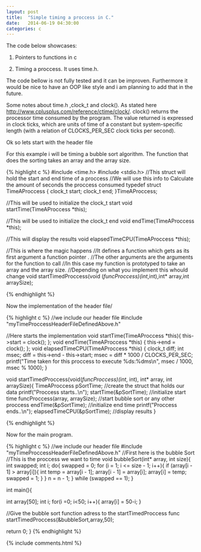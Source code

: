```yaml
---
layout: post
title:  "Simple timing a proccess in C."
date:   2014-06-19 04:30:00
categories: c
---
```



The code below showcases:

1) Pointers to functions in c

2) Timing a proccess. It uses time.h.

The code bellow is not fully tested and it can be improven.
Furthermore it would be nice to have an OOP like style  and i am planning to add that in the future.

Some notes about time.h ,clock_t and clock().
As stated here http://www.cplusplus.com/reference/ctime/clock/.
clock() returns the processor time consumed by the program.
The value returned is expressed in clock ticks, which are units of time of a constant but system-specific length (with a relation of CLOCKS_PER_SEC clock ticks per second).

Ok so lets start with the header file

For this example i will be timing a bubble sort algorithm.
The function that does the sorting takes an array and the array size.

{% highlight c %}
#include <time.h>
#include <stdio.h>
//This struct will hold the start and end time of a proccess
//We will use this info to Calculate the amount of seconds the proccess consumed
typedef struct TimeAProccess
{
  clock_t start;
  clock_t end;
}TimeAProccess;

//This will be used to initialize the clock_t start 
void startTime(TimeAProccess *this);

//This will be used to initialize the clock_t end 
void endTime(TimeAProccess *this);

//This will display the results
void elapsedTimeCPU(TimeAProccess *this);

//This is where the magic happens 
//It defines a function which gets as its first argument a function pointer .
//The other arguments are the arguments for the function to call
//In this case my function is prototyped to take an array and the array size.
//Depending on what you implement this whould change
void startTimedProccess(void (*funcProccess)(int*,int),int* array,int arraySize);

{% endhighlight %}


Now the implementation of the header file/

{% highlight c %}
//we include our header file
#include "myTimeProccessHeaderFileDefinedAbove.h"

//Here starts the implementation
void startTime(TimeAProccess *this){
	this->start = clock();
};
void endTime(TimeAProccess *this) {
	this->end = clock();
};
void elapsedTimeCPU(TimeAProccess *this) {
	clock_t diff;
	int msec;
	diff = this->end - this->start;
	msec = diff * 1000 / CLOCKS_PER_SEC;
	printf("Time taken for this proccess to execute %ds:%dms\n", msec / 1000, msec % 1000);
}

void startTimedProccess(void(*funcProccess)(int*, int), int* array, int arraySize){
	TimeAProccess pSortTime;   //create the struct that holds our data
	printf("Proccess starts..\n");
	startTime(&pSortTime);     //initialize start time
	funcProccess(array, arraySize);    //start bubble sort or any other proccess
	endTime(&pSortTime);       //initialize end time
	printf("Proccess ends..\n");
	elapsedTimeCPU(&pSortTime);   //display results
}


{% endhighlight %}

Now for the main program.

{% highlight c %}
//we include our header file
#include "myTimeProccessHeaderFileDefinedAbove.h"
//First here is the bubble Sort
//This is the proccess we want to time
void bubbleSort(int* array, int size){
	int swapped;
	int i;
	do{
		swapped = 0;
		for (i = 1; i <= size - 1; i++){
			if (array[i - 1] > array[i]){
				int temp = array[i - 1];
				array[i - 1] = array[i];
				array[i] = temp;
				swapped = 1;
			}
		}
		n = n - 1;
	} while (swapped == 1);
}

int main(){
	
int array[50];
int i;
for(i =0; i<50; i++){
   array[i] = 50-i;
}

//Give the bubble sort function adress to the startTimedProccess func
startTimedProccess(&bubbleSort,array,50);

return 0;
}
{% endhighlight %}

{% include comments.html %}



